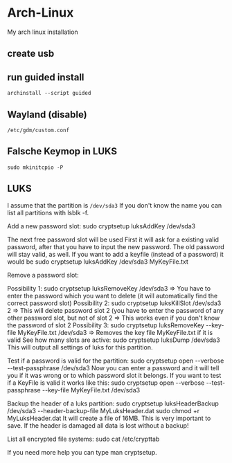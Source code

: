# Arch-Linux
 My arch linux installation

## create usb

## run guided install

````
archinstall --script guided
````

## Wayland (disable)
````
/etc/gdm/custom.conf 
````

## Falsche Keymop in LUKS
````
sudo mkinitcpio -P
````
## LUKS

I assume that the partition is ````/dev/sda3````
If you don't know the name you can list all partitions with lsblk -f.

Add a new password slot:
sudo cryptsetup luksAddKey /dev/sda3

The next free password slot will be used
First it will ask for a existing valid password, after that you have to input the new password.
The old password will stay valid, as well.
If you want to add a keyfile (instead of a password) it would be
sudo cryptsetup luksAddKey /dev/sda3 MyKeyFile.txt

Remove a password slot:

Possibility 1: sudo cryptsetup luksRemoveKey /dev/sda3
=> You have to enter the password which you want to delete (it will automatically find the correct password slot)
Possibility 2: sudo cryptsetup luksKillSlot /dev/sda3 2
=> This will delete password slot 2 (you have to enter the password of any other password slot, but not of slot 2
=> This works even if you don't know the password of slot 2
Possibility 3: sudo cryptsetup luksRemoveKey --key-file MyKeyFile.txt /dev/sda3
=> Removes the key file MyKeyFile.txt if it is valid
See how many slots are active:
sudo cryptsetup luksDump /dev/sda3
This will output all settings of luks for this partition.

Test if a password is valid for the partition:
sudo cryptsetup open --verbose --test-passphrase /dev/sda3
Now you can enter a password and it will tell you if it was wrong or to which password slot it belongs.
If you want to test if a KeyFile is valid it works like this:
sudo cryptsetup open --verbose --test-passphrase --key-file MyKeyFile.txt /dev/sda3

Backup the header of a luks partition:
sudo cryptsetup luksHeaderBackup /dev/sda3 --header-backup-file MyLuksHeader.dat
sudo chmod +r MyLuksHeader.dat
It will create a file of 16MB.
This is very important to save. If the header is damaged all data is lost without a backup!

List all encrypted file systems:
sudo cat /etc/crypttab

If you need more help you can type man cryptsetup.

